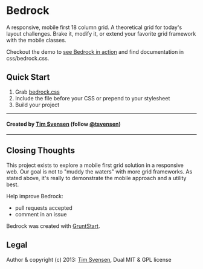# Bedrock
A responsive, mobile first 18 column grid. A theoretical grid for today's layout challenges. Brake it, modify it, or extend your favorite grid framework with the mobile classes.

Checkout the demo to [see Bedrock in action](http://dfcb.github.com/Bedrock/) and find documentation in css/bedrock.css.


## Quick Start
1. Grab [bedrock.css](https://github.com/tsvensen/bedrock/archive/master.zip)
2. Include the file before your CSS or prepend to your stylesheet
3. Build your project


* * *
#### Created by [Tim Svensen](http://timsvensen.com) (follow [@tsvensen](https://twitter.com/tsvensen))
* * *


## Closing Thoughts
This project exists to explore a mobile first grid solution in a responsive web. Our goal is not to "muddy the waters" with more grid frameworks. As stated above, it's really to demonstrate the mobile approach and a utility best.

Help improve Bedrock:
* pull requests accepted
* comment in an issue

Bedrock was created with [GruntStart](http://tsvensen.github.com/GruntStart/).

## Legal
Author & copyright (c) 2013: [Tim Svensen](http://timsvensen.com), Dual MIT & GPL license
